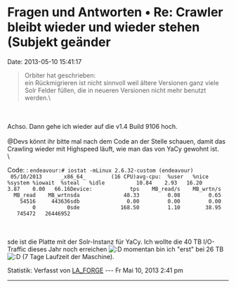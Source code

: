Fragen und Antworten • Re: Crawler bleibt wieder und wieder stehen (Subjekt geänder
===================================================================================

Date: 2013-05-10 15:41:17

> <div>
>
> Orbiter hat geschrieben:\
> ein Rückmigrieren ist nicht sinnvoll weil ältere Versionen ganz viele
> Solr Felder füllen, die in neueren Versionen nicht mehr benutzt
> werden.\
>
> </div>

\
\
Achso. Dann gehe ich wieder auf die v1.4 Build 9106 hoch.\
\
\@Devs könnt ihr bitte mal nach dem Code an der Stelle schauen, damit
das Crawling wieder mit Highspeed läuft, wie man das von YaCy gewohnt
ist.\
\

Code: 
:   `endeavour:# iostat -mLinux 2.6.32-custom (endeavour)         05/10/2013      _x86_64_        (16 CPU)avg-cpu:  %user   %nice %system %iowait  %steal   %idle          10.84    2.93   16.20    3.87    0.00   66.16Device:            tps    MB_read/s    MB_wrtn/s    MB_read    MB_wrtnsda              48.33         0.08         0.65      54516     443636sdb               0.00         0.00         0.00          0          0sde             168.50         1.10        38.95     745472   26446952`

\
\
sde ist die Platte mit der Solr-Instanz für YaCy. Ich wollte die 40 TB
I/O-Traffic dieses Jahr noch erreichen
![:D](http://forum.yacy-websuche.de/images/smilies/icon_e_biggrin.gif "Very Happy")
momentan bin ich \"erst\" bei 26 TB
![:D](http://forum.yacy-websuche.de/images/smilies/icon_e_biggrin.gif "Very Happy")
(7 Tage Laufzeit der Maschine).

Statistik: Verfasst von
[LA\_FORGE](http://forum.yacy-websuche.de/memberlist.php?mode=viewprofile&u=324)
--- Fr Mai 10, 2013 2:41 pm

------------------------------------------------------------------------
